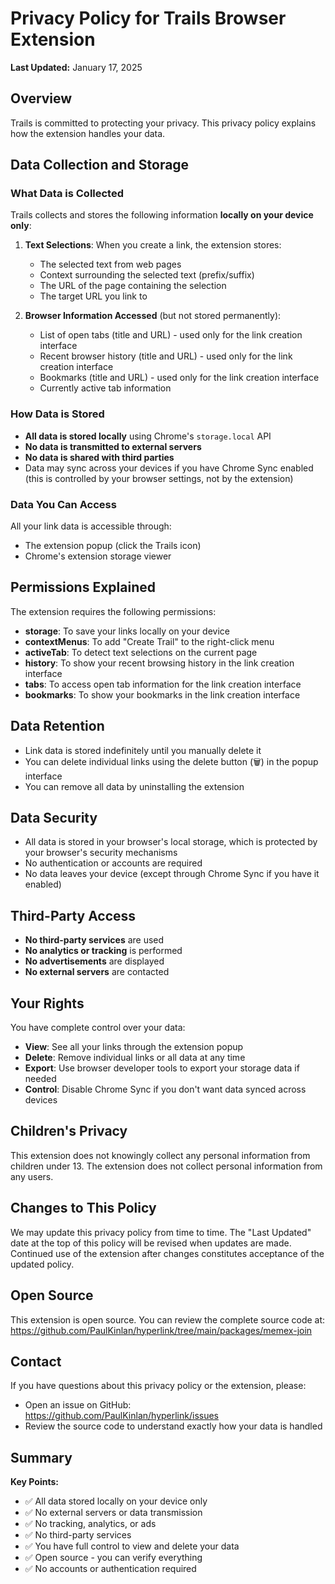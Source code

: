 # Privacy Policy for Trails Browser Extension

**Last Updated:** January 17, 2025

## Overview

Trails is committed to protecting your privacy. This privacy policy explains how the extension handles your data.

## Data Collection and Storage

### What Data is Collected

Trails collects and stores the following information **locally on your device only**:

1. **Text Selections**: When you create a link, the extension stores:
   - The selected text from web pages
   - Context surrounding the selected text (prefix/suffix)
   - The URL of the page containing the selection
   - The target URL you link to

2. **Browser Information Accessed** (but not stored permanently):
   - List of open tabs (title and URL) - used only for the link creation interface
   - Recent browser history (title and URL) - used only for the link creation interface
   - Bookmarks (title and URL) - used only for the link creation interface
   - Currently active tab information

### How Data is Stored

- **All data is stored locally** using Chrome's `storage.local` API
- **No data is transmitted to external servers**
- **No data is shared with third parties**
- Data may sync across your devices if you have Chrome Sync enabled (this is controlled by your browser settings, not by the extension)

### Data You Can Access

All your link data is accessible through:

- The extension popup (click the Trails icon)
- Chrome's extension storage viewer

## Permissions Explained

The extension requires the following permissions:

- **storage**: To save your links locally on your device
- **contextMenus**: To add "Create Trail" to the right-click menu
- **activeTab**: To detect text selections on the current page
- **history**: To show your recent browsing history in the link creation interface
- **tabs**: To access open tab information for the link creation interface
- **bookmarks**: To show your bookmarks in the link creation interface

## Data Retention

- Link data is stored indefinitely until you manually delete it
- You can delete individual links using the delete button (🗑️) in the popup interface
- You can remove all data by uninstalling the extension

## Data Security

- All data is stored in your browser's local storage, which is protected by your browser's security mechanisms
- No authentication or accounts are required
- No data leaves your device (except through Chrome Sync if you have it enabled)

## Third-Party Access

- **No third-party services** are used
- **No analytics or tracking** is performed
- **No advertisements** are displayed
- **No external servers** are contacted

## Your Rights

You have complete control over your data:

- **View**: See all your links through the extension popup
- **Delete**: Remove individual links or all data at any time
- **Export**: Use browser developer tools to export your storage data if needed
- **Control**: Disable Chrome Sync if you don't want data synced across devices

## Children's Privacy

This extension does not knowingly collect any personal information from children under 13. The extension does not collect personal information from any users.

## Changes to This Policy

We may update this privacy policy from time to time. The "Last Updated" date at the top of this policy will be revised when updates are made. Continued use of the extension after changes constitutes acceptance of the updated policy.

## Open Source

This extension is open source. You can review the complete source code at:
https://github.com/PaulKinlan/hyperlink/tree/main/packages/memex-join

## Contact

If you have questions about this privacy policy or the extension, please:

- Open an issue on GitHub: https://github.com/PaulKinlan/hyperlink/issues
- Review the source code to understand exactly how your data is handled

## Summary

**Key Points:**

- ✅ All data stored locally on your device only
- ✅ No external servers or data transmission
- ✅ No tracking, analytics, or ads
- ✅ No third-party services
- ✅ You have full control to view and delete your data
- ✅ Open source - you can verify everything
- ✅ No accounts or authentication required

